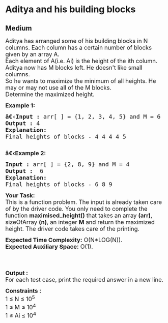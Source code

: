 # Aditya and his building blocks
## Medium
<div class="problems_problem_content__Xm_eO"><p><span style="font-size:18px">Aditya has arranged some of his building blocks in N columns. Each column has a certain number of blocks given by an array A.<br>
Each element of A(i.e. Ai) is the height of the ith column. Aditya now has M blocks left. He doesn't like small columns.<br>
So he wants to maximize the minimum of all heights. He may or may not use all of the M blocks.<br>
Determine the maximized height.</span></p>

<p><span style="font-size:18px"><strong>Example 1:</strong></span></p>

<pre><span style="font-size:18px"><strong>â€‹Input :</strong> arr[ ] = {1, 2, 3, 4, 5} and M = 6 
<strong>Output :</strong> 4
<strong>Explanation:</strong>
Final heights of blocks - 4 4 4 4 5
</span></pre>

<p><br>
<span style="font-size:18px"><strong>â€‹Example 2:</strong></span></p>

<pre><span style="font-size:18px"><strong>Input :</strong> arr[ ] = {2, 8, 9} and M = 4 <strong>
Output :</strong>  6
<strong>Explanation:
</strong>Final heights of blocks - 6 8 9 
</span></pre>

<p><span style="font-size:18px"><strong>Your Task:</strong><br>
This is a function problem. The input is already taken care of by the driver code. You only need to complete the function <strong>maximised_height()</strong> that takes an array <strong>(arr)</strong>, sizeOfArray <strong>(n)</strong>, an integer <strong>M</strong>&nbsp;and return the maximized height. The driver code takes care of the printing.</span></p>

<p><span style="font-size:18px"><strong>Expected Time Complexity:</strong>&nbsp;O(N*LOG(N)).<br>
<strong>Expected Auxiliary Space:</strong>&nbsp;O(1).</span></p>

<p>&nbsp;</p>

<p><br>
<span style="font-size:18px"><strong>Output :</strong>&nbsp;<br>
For each test case, print the required answer in a new line.</span></p>

<p><span style="font-size:18px"><strong>Constraints :</strong><br>
1 ≤ N ≤ 10<sup>5</sup><br>
1 ≤ M ≤ 10<sup>4</sup><br>
1 ≤ Ai ≤ 10<sup>4</sup></span></p>
</div>